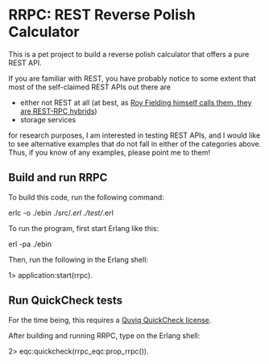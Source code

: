 RRPC: REST Reverse Polish Calculator
====================================

This is a pet project to build a reverse polish calculator that offers a pure REST API.

If you are familiar with REST, you have probably notice to some extent that most of the self-claimed
REST APIs out there are

* either not REST at all (at best, as [Roy Fielding himself calls them, they are REST-RPC hybrids](http://roy.gbiv.com/untangled/2008/rest-apis-must-be-hypertext-driven))
* storage services

for research purposes, I am interested in testing REST APIs, and I would like to see alternative
examples that do not fall in either of the categories above. Thus, if you know of any examples,
please point me to them!


Build and run RRPC
------------------

To build this code, run the following command:

erlc -o ./ebin ./src/*.erl ./test/*.erl

To run the program, first start Erlang like this:

erl -pa ./ebin

Then, run the following in the Erlang shell:

1> application:start(rrpc).


Run QuickCheck tests
--------------------

For the time being, this requires a [Quviq QuickCheck license](http://www.quviq.com).

After building and running RRPC, type on the Erlang shell:

2> eqc:quickcheck(rrpc_eqc:prop_rrpc()).
